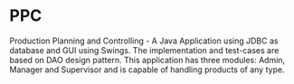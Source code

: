 # PPC
Production Planning and Controlling - A Java Application using JDBC as database and GUI using Swings. The implementation and test-cases are based on DAO design pattern. This application has three modules: Admin, Manager and Supervisor and is capable of handling products of any type.
